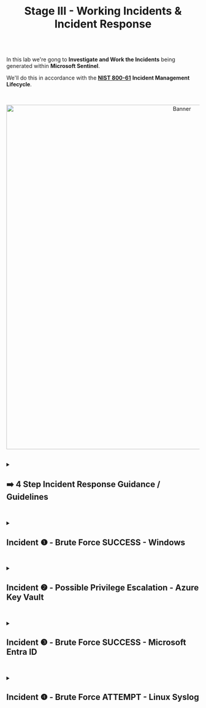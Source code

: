 <br>

<h1 align="center">Stage III - Working Incidents & Incident Response</h1>

<br>

<br>

In this lab we're gong to **Investigate and Work the Incidents** being generated within **Microsoft Sentinel**.

We'll do this in accordance with the [**NIST 800-61**](https://nvlpubs.nist.gov/nistpubs/specialpublications/nist.sp.800-61r2.pdf) **Incident Management Lifecycle**.

<br>

<p align="center">
<img width="900" src="https://github.com/user-attachments/assets/c72ba407-5700-4f04-912a-3cb76e8c46dc" alt="Banner"/>
<br />
<br />


<details close> 
<summary> <h2>➡️ 4 Step Incident Response Guidance / Guidelines</h2> </summary>
<br>

## Step ➀ ➜ Preparation

We've completed this step already by:

- Setting Up **Logging** for all of our Resources.

- **Ingesting all of the Logs** into the **Log Analytics Workspace**.

- Configuring **Microsoft Sentinel** & **Alert Rules**.

<br>

<br>

## Step ➁ ➜ Detection & Analysis

<br>

>   <details close> 
>   
> **<summary> 📝 Explanation</summary>**
> 
> This phase gets kicked off when someone notices some kind of **Anomaly in the System**.
> 
> In our case we configured a bunch of Alerts ➜ and the fact that an **Incident was Created** ➜ is the beggining of our **Detection Phase**.
> 
>   </details>

<br>

**1️⃣** Set the **Severity**, the **Status** & the **Owner** of the Incident.

**2️⃣** **View Full Details**.

**3️⃣** Observe the **Activity Log** (for the History of the Incident).

**4️⃣** Observe the **Entities** & **Incident Timeline**.

**5️⃣** **Investigate the Incident** and continue trying to **Determine the Scope**.

**6️⃣** **Inspect the Entities** and see if there are any **Related Events**.

**7️⃣** **Determine Legitimacy** of the Incident.

**8️⃣** If **True Positive** ➜ Continue | If **False Positive** ➜ Close it out.

<br>

<br>

## Step ➂ ➜ Containment, Eradication & Recovery

Use this simple [**Incident Response PlayBook**](https://docs.google.com/document/d/1EQ5MzN95POLaRIMulYg3PIH3UGHtDNcGdkFvgOXyEXQ/edit#heading=h.uyxi3urvol4g) to **Remediate the Incident**.

<br>

<br>

## Step ➃ ➜ Post-Incident Activity

- Document Findings

- Close out the Incident in Sentinel

<br>

  </details>

<h2></h2>

<details close> 
<summary> <h2>Incident ❶ - Brute Force SUCCESS - Windows</h2> </summary>
<br>

> <details close> 
>   
> **<summary> 💡 </summary>**
> 
> This Incident gets triggered when Sentinel detects a Successful Login after Multiple Failed Attempts.
> 
> It indicates that a Brute Force Attack was Successfully Conducted.
> 
>   </details>

<br>

## Incident Description

<br>

➡️ This Incident involves observation of potential **Brute Force Attempts against a Windows VM**.

<br>

![azure portal](https://github.com/user-attachments/assets/9c1cce53-082a-4c9e-b6d5-7da25a14a9d7)

<br>

<br>

## Initial Response Actions

<br>

✔ Verify the Authenticity of the Alert or Report.

✔ Immediately Isolate the Machine and Change the Password of the affected User.

✔ Identify the Origin of the Attacks and determine if they are attacking or involved with anything else.

✔ Determine How and When the attack occurred.

✔ Are the NSGs not being locked down? If so ➜ check other NSGs.

✔ Assess the Potential Impact of the Incident.

✔ What Type of Account was it? What Permissions did it have?

<br>

<br>

## Detection & Analysis

<details close> 
<summary> <h3>🎯 Step-by-Step</h3> </summary>

<br>
  
**1️⃣** Set the **Severity**, the **Status** & the **Owner** of the Incident:

<br>

![azure portal](https://github.com/user-attachments/assets/014f7990-1462-435d-814c-b637a0cc8fe1)

<br>

<h2></h2>

<br>

**2️⃣** **View Full Details**

<br>

![azure portal](https://github.com/user-attachments/assets/85192897-8e6b-4373-9056-1119fd9bde61)

<br>

<h2></h2>

<br>

**3️⃣** Observe the **Activity Log**

<br>

**```Nothing to show here.```**

<br>

<h2></h2>

<br>

**4️⃣** Observe the **Entities** & **Incident Timeline**

<br>

![azure portal](https://github.com/user-attachments/assets/f3c2a5d6-044c-469d-b70a-c066fe2a29e3)

<br>

<h2></h2>

<br>

**5️⃣** **Investigate the Incident** and continue trying to **Determine the Scope**

<br>

![azure portal](https://github.com/user-attachments/assets/80a9eedd-d292-448f-b591-33c19b0a5936)

<br>

![azure portal](https://github.com/user-attachments/assets/7a073b8d-b577-43b8-885f-7cb587d152e1)

<br>

<h2></h2>

<br>

**6️⃣** **Inspect the Entities** and see if there are any **Related Events**

<br>

The Entity is involved with other **Brute Force Attempts** during the same period.

<br>

![azure portal](https://github.com/user-attachments/assets/e3e70d17-02be-40d5-9832-6c8dc61f05ff)

<br>

<br>

<h2></h2>

<br>

**7️⃣** **Determine Legitimacy** of the Incident

<br>

Determined to be ➜ a **Legitimate Incident** ✅

<br>

<h2></h2>

<br>

**8️⃣** If **True Positive** ➜ Continue | If **False Positive** ➜ Close it out

<br>

Determined to be ➜ a **True Positive** ✅

From the **Investigation** ➜ you can see that the **Attacker / Entity** ```63.143.47.155``` is also involved in **4 other Brute Force Attempt Instances**.

<br>

  </details>

<br>

<br>

## Containment, Eradication & Recovery

<br>

<details close> 
  
**<summary> 💡 Note</summary>**

<br>

I will address this later ➜ in the **Environment Hardening Section**.

Despite that ➜ I'm including the steps here for reference from the **Incident Response Playbook**.

<br>

  </details>

<br>

➡️ **Lock down the NSG** assigned to that VM / Subnet ➜ either **Entirely** or to **Only Allow Necessary Traffic**.

➡️ **Reset** the affected **User’s Password**.

➡️ **Enable MFA**

<br>

<br>

## Post-Incident Activity

<br>

✅ Document Findings and Close out the Incident in Sentinel.

<br>

<details close> 
  
**<summary> 💡 Note</summary>**

<br>

Check out the **Lessons Learned Section** for more details on this Incident.

<br>

  </details>

<br>

  </details>

<h2></h2>

<details close> 
<summary> <h2>Incident ❷ - Possible Privilege Escalation - Azure Key Vault</h2> </summary>
<br>

> <details close> 
>   
> **<summary> 💡 </summary>**
> 
> This Incident gets triggered when Sentinel detects Unusual or Unauthorized Access to Critical Credentials in Azure Key Vault.
> 
> For example ➜ when someones unauthorized reads an important Password from our Entreprise Password Manager ➜ Azure Key Vault.
> 
>   </details>

<br>

## Incident Description

<br>

➡️ This Incident involves the unexpected reading of a critical **Secret** from the organization's **Key Vault**.

<br>

<br>

## Initial Response Actions

<br>

✔ Verify the Authenticity of the Alert or Report.

✔ Identify the Secret that was read and the User or Application that read it.

✔ Determine How and When the Secret was read.

✔ Assess the Potential Impact of the Incident.

<br>

<br>

## Detection & Analysis

<details close> 
<summary> <h3>🎯 Step-by-Step</h3> </summary>

<br>
  
**1️⃣** Set the **Severity**, the **Status** & the **Owner** of the Incident:

<br>

![azure portal](https://github.com/user-attachments/assets/6dc6cf54-b40b-47f0-854b-8fbd32c7712b)

<br>

<h2></h2>

<br>

**2️⃣** **View Full Details**

<br>

![azure portal](https://github.com/user-attachments/assets/780dbef7-c579-4fd1-ae9d-7006e0d2ab53)

<br>

<h2></h2>

<br>

**3️⃣** Observe the **Activity Log**

<br>

**```Nothing to show here.```**

<br>

<h2></h2>

<br>

**4️⃣** Observe the **Entities** & **Incident Timeline**

<br>

![azure portal](https://github.com/user-attachments/assets/a5cba627-578f-4911-8a6f-400a9f48ad42)

<br>

<h2></h2>

<br>

**5️⃣** **Investigate the Incident** and continue trying to **Determine the Scope**

<br>

![azure portal](https://github.com/user-attachments/assets/7f13ccd1-e0d0-4857-90eb-c530ed56c491)

<br>

<h2></h2>

<br>

**6️⃣** **Inspect the Entities** and see if there are any Related Events

<br>

![azure portal](https://github.com/user-attachments/assets/4b6f5d37-159f-4bbb-9bee-5b0e973b02b0)

<br>

<h2></h2>

<br>

**7️⃣** **Determine Legitimacy** of the Incident

<br>

Determined **NOT** to be a **Legitimate Incident** ❌

<br>

<h2></h2>

<br>

**8️⃣** If **True Positive** ➜ Continue | If **False Positive** ➜ Close it out

<br>

Determined to be ➜ a **False Positive** ❌

<br>

  </details>

<br>

<br>

## Containment, Eradication & Recovery

<br>

➡️ None.

This was me viewing Key Vault Secrets at work ➜ I'm authorized to do this.

I don't think there is anything wrong with the Rule Logic here ➜ just happened to be a legitimate and authorized Incident-Generating Event.

<br>

<br>

## Post-Incident Activity

<br>

✅ Document Findings and Close out the Incident in Sentinel.

<br>

![azure portal](https://github.com/user-attachments/assets/b0f91414-fa5e-4414-b9da-57c238fccbb4)

<br>

<br>

  </details>

<h2></h2>

<details close> 
<summary> <h2>Incident ❸ - Brute Force SUCCESS - Microsoft Entra ID</h2> </summary>
<br>

> <details close> 
>   
> **<summary> 💡 </summary>**
> 
> The Incident gets triggered when Sentinel detects a Successful Login to a Microsoft Entra ID Account following numerous Failed Login Attempts.
> 
> For example ➜ an Attacker Successfully Accessed a Microsoft Entra ID Account by repeatedly Guessing Passwords.
> 
>   </details>

<br>

## Incident Description

<br>

➡️ This Incident involves Observation of potential **Brute Force Success against Microsoft Entra ID**.

<br>

<br>

## Initial Response Actions

<br>

✔ Verify the Authenticity of the Alert or Report.

✔ Immediately Identify and Revoke Sessions/Access for Affected User.

✔ Identify the Origin of the Attacker & Determine if they are Attacking or Involved with anything else.

✔ Assess the Potential Impact of the Incident.

✔ What Type of Account was it?

✔ What Roles did it have?

✔ How long has it been since the Breach went Unattended?

<br>

<br>

## Detection & Analysis

<details close> 
<summary> <h3>🎯 Step-by-Step</h3> </summary>

<br>
  
**4️⃣** Observe the **Entities** & **Incident Timeline**

<br>

![azure portal](https://github.com/user-attachments/assets/4316f744-c792-4cba-a7c0-e9e44b00aa3e)

<br>

<h2></h2>

<br>

**5️⃣** **Investigate the Incident** and continue trying to **Determine the Scope**

<br>

![azure portal](https://github.com/user-attachments/assets/c2aa1fce-32ac-4003-a659-a82ee50f319d)

<br>

  </details>

<br>

<br>

## Containment, Eradication & Recovery

<br>

➡️ **Reset** the affected **User’s Password & Roles** if applicable.

➡️ **Enable MFA**.

➡️ Consider preventing any logins from outside the US with **Conditional Access***.

<br>

<br>

## Post-Incident Activity

<br>

✅ Document Findings and Close out the Incident in Sentinel.

<br>

<details close> 
  
**<summary> 📝 Documentation</summary>**

<br>

This is another **False Positive** ❌

It could have been Multiple Login Attempts with the Incorrect Password or MFA Code.

I recognize this IP from work ➜ although I'm not entirely sure how 35 events were produced.

Perhaps by restoring multiple browser tabs simultaneously?
  
  - MFA is already Enabled on the User's Account.
 
  - and the Logins occurred from an Expected IP.

<br>

  </details>

<br>

![azure portal](https://github.com/user-attachments/assets/7453979b-1468-41fe-ab5e-54b7626b59aa)

<br>

<br>

  </details>

<h2></h2>

<details close> 
<summary> <h2>Incident ❹ - Brute Force ATTEMPT - Linux Syslog</h2> </summary>
<br>

> <details close> 
>   
> **<summary> 💡 </summary>**
> 
> This Incident gets triggered when Sentinel detects a series of Consecutive Failed Login Attempts on a Linux Machine, recorded in the Syslog.
> 
>   </details>

<br>

## Incident Description

<br>

➡️ This Incident involves Observation of potential **Brute Force Attempts against a Linux Virtual Machine**.

<br>

<br>

## Initial Response Actions

<br>

✔ Verify the Authenticity of the Alert or Report.

✔ Immediately Isolate the Machine & Change the Password of the Affected User.

✔ Identify the Origin of the Attacks & Determine if they are Attacking or Involved with anything else.

✔ Determine How and When the Attack occurred.

✔ Are the NSGs not being Locked Down? If so ➜ Check other NSGs.

✔ Assess the Potential Impact of the Incident.

✔ What Type of Account was it? Permissions?

<br>

<br>

## Detection & Analysis

<details close> 
<summary> <h3>🎯 Step-by-Step</h3> </summary>

<br>
  
**1️⃣** Set the **Severity**, the **Status** & the **Owner** of the Incident:

<br>

![azure portal](https://github.com/user-attachments/assets/a78aa8c6-5ab7-4229-8d69-61f8c479dc28)

<br>

<h2></h2>

<br>

**5️⃣** **Investigate the Incident** and continue trying to **Determine the Scope**

<br>

![azure portal](https://github.com/user-attachments/assets/a79b05a8-8c0a-4fec-b690-b96051203826)

<br>

![azure portal](https://github.com/user-attachments/assets/aeeb946b-3404-4f60-9a4d-1106374f07bc)

<br>

<h2></h2>

<br>

**6️⃣** **Inspect the Entities** and see if there are any **Related Events**.

<br>

![azure portal](https://github.com/user-attachments/assets/c3cbf772-7e0b-4ad2-967e-9c2b70924f57)

<br>

![azure portal](https://github.com/user-attachments/assets/478d9be9-7822-4b30-a9c5-cdfafcf5cb70)

<br>

![azure portal](https://github.com/user-attachments/assets/47a651e6-3887-42b7-bfc8-fba3ef30d281)

<br>

![azure portal](https://github.com/user-attachments/assets/3aed1986-18eb-4bfd-93d9-f358b77592a9)

<br>

![azure portal](https://github.com/user-attachments/assets/10fe187d-3898-4edf-b276-bdc4b89fe7e4)

<br>

![azure portal](https://github.com/user-attachments/assets/fadc1a2e-eb84-4f70-a48b-24dbe452c3f0)

<br>

  </details>

<br>

<br>

## Containment, Eradication & Recovery

<br>

➡️ **Lock down the NSG** assigned to that VM / Subnet ➜ either **Entirely** or to **Only Allow Necessary Traffic**.

<br>

<br>

## Post-Incident Activity

<br>

✅ Document Findings and Close out the Incident in Sentinel.

<br>

<details close> 
  
**<summary> 📝 Documentation</summary>**

<br>

There are **6 Entities** (218.92.0.118, 151.80.184.123, 123.49.33.102, 43.134.54.244, 43.156.227.146, 165.22.62.136) ➜ Attacking this Linux Virtual Machine ➜ with No Successful Attempts.

There is a total of **30 Events** grouped into **5 Alerts**.

⚠️ Suspected Over-Exposure to the Public Internet.

<br>

  </details>

<br>

![azure portal](https://github.com/user-attachments/assets/240f7483-122a-4ce0-883f-bd09c5ef7af4)

<br>

<br>

  </details>

<h2></h2>

<br>

<br>

<br>

<br>

<br>

<br>

<br>
  
<br>
